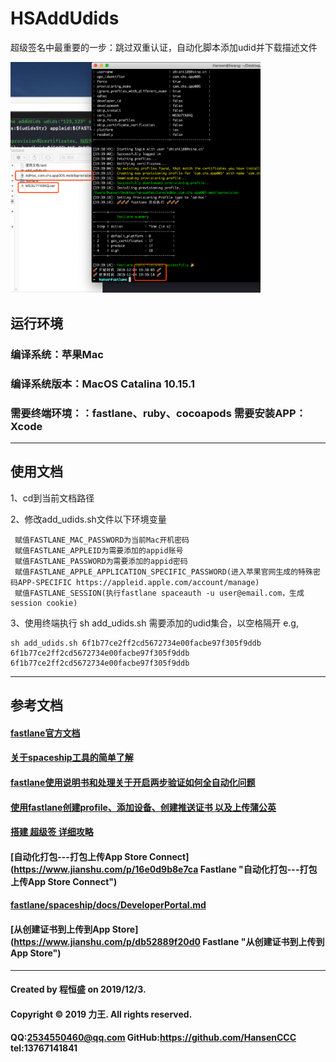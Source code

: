 # HSAddUdids
超级签名中最重要的一步：跳过双重认证，自动化脚本添加udid并下载描述文件

<img src="https://raw.githubusercontent.com/HansenCCC/HSAddUdids/master/%E6%95%88%E6%9E%9C%E5%9B%BE.png"  width="400">

## 运行环境
### 编译系统：苹果Mac
### 编译系统版本：MacOS Catalina 10.15.1
### 需要终端环境：：fastlane、ruby、cocoapods 需要安装APP：Xcode
***

## 使用文档
1、cd到当前文档路径

2、修改add_udids.sh文件以下环境变量
   ```
    赋值FASTLANE_MAC_PASSWORD为当前Mac开机密码
    赋值FASTLANE_APPLEID为需要添加的appid账号
    赋值FASTLANE_PASSWORD为需要添加的appid密码
    赋值FASTLANE_APPLE_APPLICATION_SPECIFIC_PASSWORD(进入苹果官网生成的特殊密码APP-SPECIFIC https://appleid.apple.com/account/manage)
    赋值FASTLANE_SESSION(执行fastlane spaceauth -u user@email.com，生成session cookie)
```

3、使用终端执行 sh add_udids.sh 需要添加的udid集合，以空格隔开
    e.g,
```
sh add_udids.sh 6f1b77ce2ff2cd5672734e00facbe97f305f9ddb 6f1b77ce2ff2cd5672734e00facbe97f305f9ddb 6f1b77ce2ff2cd5672734e00facbe97f305f9ddb
```


***
## 参考文档
#### [fastlane官方文档](https://docs.fastlane.tools/ "fastlane官方文档")
#### [关于spaceship工具的简单了解](https://www.jianshu.com/p/1d63bfef1738 "关于spaceship工具的简单了解")
#### [fastlane使用说明书和处理关于开启两步验证如何全自动化问题](https://www.jianshu.com/p/19ae8cc865b0 "fastlane使用说明书和处理关于开启两步验证如何全自动化问题")
#### [使用fastlane创建profile、添加设备、创建推送证书 以及上传蒲公英](https://www.jianshu.com/p/2defceba2761 "使用fastlane创建profile、添加设备、创建推送证书 以及上传蒲公英")
#### [搭建 超级签 详细攻略](https://blog.csdn.net/LiaoQuesg/article/details/101219984  "搭建 超级签 详细攻略")
#### [自动化打包---打包上传App Store Connect](https://www.jianshu.com/p/16e0d9b8e7ca Fastlane "自动化打包---打包上传App Store Connect")
#### [fastlane/spaceship/docs/DeveloperPortal.md](https://github.com/fastlane/fastlane/blob/master/spaceship/docs/DeveloperPortal.md#example-data "fastlane/spaceship/docs/DeveloperPortal.md")
#### [从创建证书到上传到App Store](https://www.jianshu.com/p/db52889f20d0 Fastlane "从创建证书到上传到App Store")

***




#### Created by 程恒盛 on 2019/12/3.
#### Copyright © 2019 力王. All rights reserved.
#### QQ:2534550460@qq.com  GitHub:https://github.com/HansenCCC  tel:13767141841
